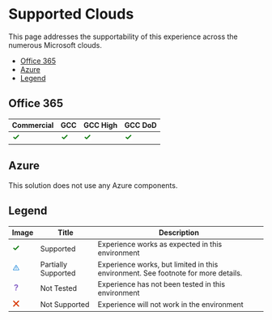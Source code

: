 # Supported Clouds

This page addresses the supportability of this experience across the numerous Microsoft clouds.

* [Office 365](#Office-365)
* [Azure](#Azure)
* [Legend](#Legend)

## Office 365
Commercial|GCC|GCC High|GCC DoD
-|-|-|-
![Supported](assets/supported.png)|![Supported](assets/supported.png)|![Supported](assets/supported.png)|![Supported](assets/supported.png)


## Azure
This solution does not use any Azure components.

## Legend

Image|Title|Description
-|-|-
![Supported](assets/supported.png)|Supported|Experience works as expected in this environment
![Partially Supported](assets/partially-supported.png)|Partially Supported|Experience works, but limited in this environment.  See footnote for more details.
![Unknown](assets/unknown-supported.png)|Not Tested|Experience has not been tested in this environment
![Not Supported](assets/not-supported.png)|Not Supported|Experience will not work in the environment

